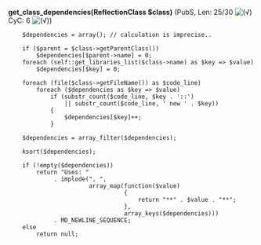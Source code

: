 **get_class_dependencies(ReflectionClass $class)** (PubS, Len: 25/30 ![(&radic;)](https://raw.github.com/TheB3Rt0z/schrimp/master/.inc/img/icon_16x16_green_ok.png "") CyC: 6 ![(&radic;)](https://raw.github.com/TheB3Rt0z/schrimp/master/.inc/img/icon_16x16_green_ok.png ""))  
  
        $dependencies = array(); // calculation is imprecise..

        if ($parent = $class->getParentClass())
            $dependencies[$parent->name] = 0;
        foreach (self::get_libraries_list($class->name) as $key => $value)
            $dependencies[$key] = 0;

        foreach (file($class->getFileName()) as $code_line)
            foreach ($dependencies as $key => $value)
                if (substr_count($code_line, $key . '::')
                    || substr_count($code_line, ' new ' . $key))
                {
                    $dependencies[$key]++;
                }

        $dependencies = array_filter($dependencies);

        ksort($dependencies);

        if (!empty($dependencies))
            return "Uses: "
                 . implode(", ",
                           array_map(function($value)
                                     {
                                         return "**" . $value . "**";
                                     },
                                     array_keys($dependencies)))
                 . MD_NEWLINE_SEQUENCE;
        else
            return null;
